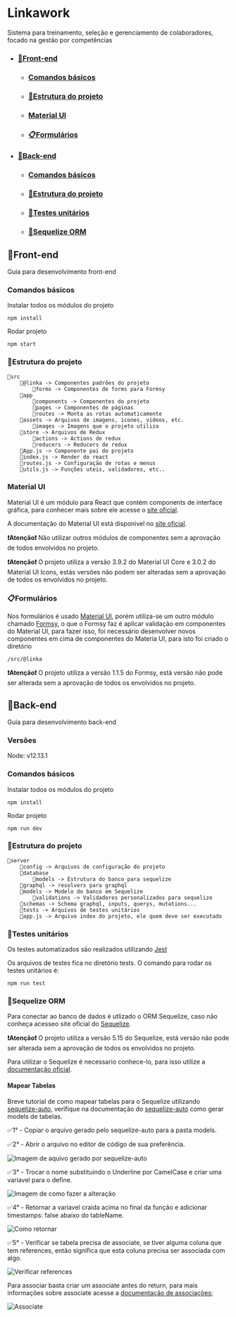 # Linkawork

Sistema para treinamento, seleção e gerenciamento de colaboradores, focado na gestão por competências

* ### [📲Front-end](#frontend)
    - ### [Comandos básicos](#comandos-front)
    - ### [📁Estrutura do projeto](#front-end-estrutura)
    - ### [Material UI](#material-ui)
    - ### [📋Formulários](#formularios)
* ### [🔧Back-end](#backend)
    - ### [Comandos básicos](#comandos-front)
    - ### [📁Estrutura do projeto](#back-end-estrutura)
    - ### [🎰Testes unitários](#testes-unitarios-back)
    - ### [💾Sequelize ORM](#sequelize)

## 📲Front-end
Guia para desenvolvimento front-end

### Comandos básicos
Instalar todos os módulos do projeto

    npm install

Rodar projeto

    npm start

### 📁Estrutura do projeto

    📁src
        📁@linka -> Componentes padrões do projeto
            📁forms -> Componentes de forms para Formsy
        📁app
            📁components -> Componentes do projeto
            📁pages -> Componentes de páginas
            📁routes -> Monta as rotas automaticamente
        📁assets -> Arquivos de imagens, icones, videos, etc.
            📁images -> Imagens que o projeto utiliza
        📁store -> Arquivos de Redux
            📁actions -> Actions de redux
            📁reducers -> Reducers de redux
        📝App.js -> Componente pai do projeto
        📝index.js -> Render do react
        📝routes.js -> Configuração de rotas e menus
        📝utils.js -> Funções uteis, validadores, etc..

### Material UI
Material UI é um módulo para React que contém components de interface gráfica, para conhecer mais sobre ele acesse o [site oficial](https://material-ui.com/).

A documentação do Material UI está disponivel no [site oficial](https://material-ui.com/).

**❗Atenção❗**
Não utilizar outros módulos de componentes sem a aprovação de todos envolvidos no projeto.

**❗Atenção❗**
O projeto utiliza a versão 3.9.2 do Material UI Core e 3.0.2 do Material UI Icons, estás versões não podem ser alteradas sem a aprovação de todos os envolvidos no projeto.

### 📋Formulários
Nos formulários é usado [Material UI](#material-ui), porém utiliza-se um outro módulo chamado [Formsy](https://github.com/christianalfoni/formsy-react), o que o Formsy faz é aplicar validação em componentes do Material UI, para fazer isso, foi necessário desenvolver novos componentes em cima de componentes do Materia UI, para isto foi criado o diretório 

    /src/@linka

**❗Atenção❗**
O projeto utiliza a versão 1.1.5 do Formsy, está versão não pode ser alterada sem a aprovação de todos os envolvidos no projeto.

## 🔧Back-end
Guia para desenvolvimento back-end

### Versões
Node: v12.13.1

### Comandos básicos
Instalar todos os módulos do projeto

    npm install

Rodar projeto

    npm run dev



### 📁Estrutura do projeto
    📁server
        📁config -> Arquivos de configuração do projeto
        📁database
            📁models -> Estrutura do banco para sequelize
        📁graphql -> resolvers para graphql
        📁models -> Modelo do banco em Sequelize
            📁validations -> Validadores personalizados para sequelize
        📁schemas -> Schema graphql, inputs, querys, mutations...
        📁tests -> Arquivos de testes unitários
        📝app.js -> Arquivo index do projeto, ele quem deve ser executado

### 🎰Testes unitários
Os testes automatizados são realizados utilizando [Jest](https://jestjs.io)

Os arquivos de testes fica no diretório tests.
O comando para rodar os testes unitários é:

    npm run test

### 💾Sequelize ORM
Para conectar ao banco de dados é utlizado o ORM Sequelize, caso não conheça acesseo site oficial do [Sequelize](https://sequelize.org/).

**❗Atenção❗**
O projeto utiliza a versão 5.15 do Sequelize, está versão não pode ser alterada sem a aprovação de todos os envolvidos no projeto.

Para utilizar o Sequelize é necessario conhece-lo, para isso utilize a [documentação oficial](https://sequelize.org/master/).

#### Mapear Tabelas
Breve tutorial de como mapear tabelas para o Sequelize utilizando [sequelize-auto](https://github.com/sequelize/sequelize-auto), verifique na documentação do [sequelize-auto](https://github.com/sequelize/sequelize-auto) como gerar models de tabelas.

✅1° - Copiar o arquivo gerado pelo sequelize-auto para a pasta models.

✅2° - Abrir o arquivo no editor de código de sua preferência.

![Imagem de aquivo gerado por sequelize-auto](markdown_assets/images/modelo_sequelize.png "Os arquivos gerados são semelhantes a este")

✅3° - Trocar o nome substituindo o Underline por CamelCase e criar uma variavel para o define.

![Imagem de como fazer a alteração](markdown_assets/images/nome_modelo_sequelize.png "Como fazer a alteração")

✅4° - Retornar a variavel craida acima no final da função e adicionar timestamps: false abaixo do tableName.

![Como retornar](markdown_assets/images/return_sequelize.png "Como retornar")

✅5° - Verificar se tabela precisa de associate, se tiver alguma coluna que tem references, então significa que esta coluna precisa ser associada com algo.

![Verificar references](markdown_assets/images/references_sequelize.png "Verificar references")

Para associar basta criar um associate antes do return, para mais informações sobre associate acesse a [documentação de associações](https://sequelize.org/master/manual/associations.html);

![Associate](markdown_assets/images/associate_sequelize.png "Associate")
